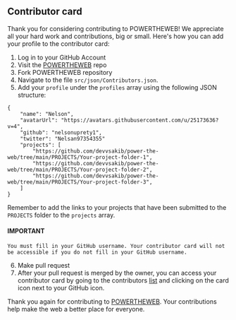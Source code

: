 ## Contributor card

Thank you for considering contributing to POWERTHEWEB! We appreciate all your hard work and contributions, big or small. Here's how you can add your profile to the contributor card:

1. Log in to your GitHub Account
2. Visit the [POWERTHEWEB](https://github.com/devvsakib/power-the-web) repo
3. Fork POWERTHEWEB repository
4. Navigate to the file `src/json/Contributors.json`.
5. Add your `profile` under the `profiles` array using the following JSON structure:
```
{
    "name": "Nelson",
    "avatarUrl": "https://avatars.githubusercontent.com/u/25173636?v=4",
    "github": "nelsonuprety1",
    "twitter": "Nelsan97354355"
    "projects": [
        "https://github.com/devvsakib/power-the-web/tree/main/PROJECTS/Your-project-folder-1",
        "https://github.com/devvsakib/power-the-web/tree/main/PROJECTS/Your-project-folder-2",
        "https://github.com/devvsakib/power-the-web/tree/main/PROJECTS/Your-project-folder-3",
    ]
}
```
Remember to add the links to your projects that have been submitted to the `PROJECTS` folder to the `projects` array.

#### IMPORTANT
```
You must fill in your GitHub username. Your contributor card will not be accessible if you do not fill in your GitHub username.
```
6. Make pull request
7. After your pull request is merged by the owner, you can access your contributor card by going to the contributors [list](https://ptwa.vercel.app/contributors) and clicking on the card icon next to your GitHub icon.

Thank you again for contributing to [POWERTHEWEB](https://github.com/devvsakib/power-the-web). Your contributions help make the web a better place for everyone.